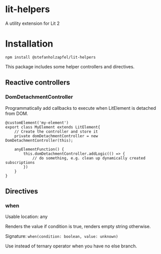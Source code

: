 # lit-helpers
A utility extension for Lit 2

<h1>Installation</h1>

```
npm install @stefanholzapfel/lit-helpers
```

This package includes some helper controllers and directives.

<h2>Reactive controllers</h2>

<h3>DomDetachmentController</h3>

Programmatically add callbacks to execute when LitElement is detached from DOM.
```
@customElement('my-element')
export class MyElement extends LitElement{
    // Create the controller and store it
    private domDetachmentController = new DomDetachmentController(this);
    
    anyElementFunction() {
        this.domDetachmentController.addLogic(() => {
            // do something, e.g. clean up dynamically created subscriptions
        })
    }
}
```

<h2>Directives</h2>

<h3>when</h3>

Usable location: any

Renders the value if condition is true, renders empty string otherwise.

Signature: ```when(condition: boolean, value: unknown)```

Use instead of ternary operator when you have no else branch.
